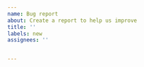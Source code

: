 ```yaml
---
name: Bug report
about: Create a report to help us improve
title: ''
labels: new
assignees: ''


---
```

